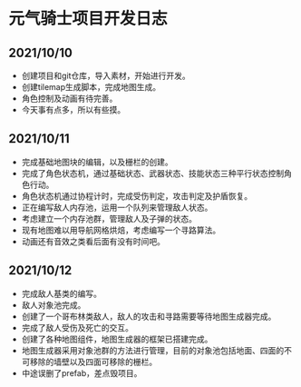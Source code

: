 # 元气骑士项目开发日志


## 2021/10/10
* 创建项目和git仓库，导入素材，开始进行开发。
* 创建tilemap生成脚本，完成地图生成。
* 角色控制及动画有待完善。
* 今天事有点多，所以有些摸。


## 2021/10/11
* 完成基础地图块的编辑，以及栅栏的创建。
* 完成了角色状态机，通过基础状态、武器状态、技能状态三种平行状态控制角色行动。
* 角色状态机通过协程计时，完成受伤判定，攻击判定及护盾恢复。
* 正在编写敌人内存池，运用一个队列来管理敌人状态。
* 考虑建立一个内存池群，管理敌人及子弹的状态。
* 现有地图难以用导航网格烘焙，考虑编写一个寻路算法。
* 动画还有音效之类看后面有没有时间吧。


## 2021/10/12
* 完成敌人基类的编写。
* 敌人对象池完成。
* 创建了一个哥布林类敌人，敌人的攻击和寻路需要等待地图生成器完成。
* 完成了敌人受伤及死亡的交互。
* 创建了各种地图组件，地图生成器的框架已搭建完成。
* 地图生成器采用对象池群的方法进行管理，目前的对象池包括地面、四面的不可移除的墙壁以及四面可移除的栅栏。
* 中途误删了prefab，差点毁项目。
